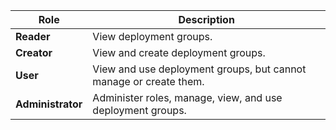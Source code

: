 
| Role | Description |
|------|---------|
| **Reader** | View deployment groups. |
| **Creator** | View and create deployment groups. |
| **User** | View and use deployment groups, but cannot manage or create them. |
| **Administrator** | Administer roles, manage, view, and use deployment groups. |
